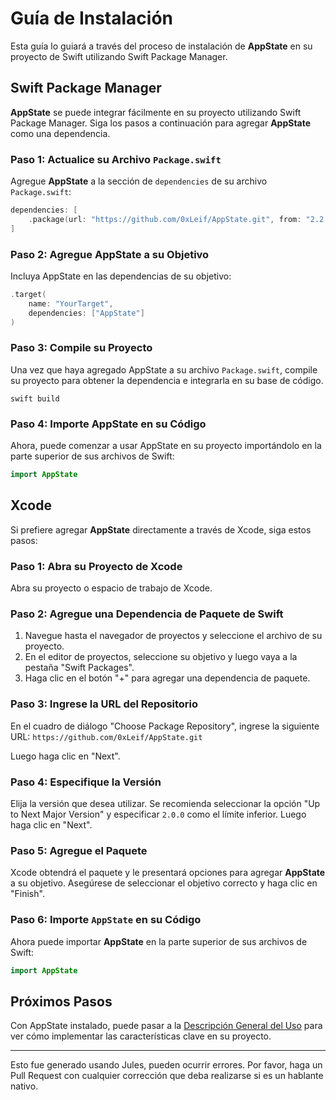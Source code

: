 # Guía de Instalación

Esta guía lo guiará a través del proceso de instalación de **AppState** en su proyecto de Swift utilizando Swift Package Manager.

## Swift Package Manager

**AppState** se puede integrar fácilmente en su proyecto utilizando Swift Package Manager. Siga los pasos a continuación para agregar **AppState** como una dependencia.

### Paso 1: Actualice su Archivo `Package.swift`

Agregue **AppState** a la sección de `dependencies` de su archivo `Package.swift`:

```swift
dependencies: [
    .package(url: "https://github.com/0xLeif/AppState.git", from: "2.2.0")
]
```

### Paso 2: Agregue AppState a su Objetivo

Incluya AppState en las dependencias de su objetivo:

```swift
.target(
    name: "YourTarget",
    dependencies: ["AppState"]
)
```

### Paso 3: Compile su Proyecto

Una vez que haya agregado AppState a su archivo `Package.swift`, compile su proyecto para obtener la dependencia e integrarla en su base de código.

```
swift build
```

### Paso 4: Importe AppState en su Código

Ahora, puede comenzar a usar AppState en su proyecto importándolo en la parte superior de sus archivos de Swift:

```swift
import AppState
```

## Xcode

Si prefiere agregar **AppState** directamente a través de Xcode, siga estos pasos:

### Paso 1: Abra su Proyecto de Xcode

Abra su proyecto o espacio de trabajo de Xcode.

### Paso 2: Agregue una Dependencia de Paquete de Swift

1. Navegue hasta el navegador de proyectos y seleccione el archivo de su proyecto.
2. En el editor de proyectos, seleccione su objetivo y luego vaya a la pestaña "Swift Packages".
3. Haga clic en el botón "+" para agregar una dependencia de paquete.

### Paso 3: Ingrese la URL del Repositorio

En el cuadro de diálogo "Choose Package Repository", ingrese la siguiente URL: `https://github.com/0xLeif/AppState.git`

Luego haga clic en "Next".

### Paso 4: Especifique la Versión

Elija la versión que desea utilizar. Se recomienda seleccionar la opción "Up to Next Major Version" y especificar `2.0.0` como el límite inferior. Luego haga clic en "Next".

### Paso 5: Agregue el Paquete

Xcode obtendrá el paquete y le presentará opciones para agregar **AppState** a su objetivo. Asegúrese de seleccionar el objetivo correcto y haga clic en "Finish".

### Paso 6: Importe `AppState` en su Código

Ahora puede importar **AppState** en la parte superior de sus archivos de Swift:

```swift
import AppState
```

## Próximos Pasos

Con AppState instalado, puede pasar a la [Descripción General del Uso](usage-overview.md) para ver cómo implementar las características clave en su proyecto.

---
Esto fue generado usando Jules, pueden ocurrir errores. Por favor, haga un Pull Request con cualquier corrección que deba realizarse si es un hablante nativo.

